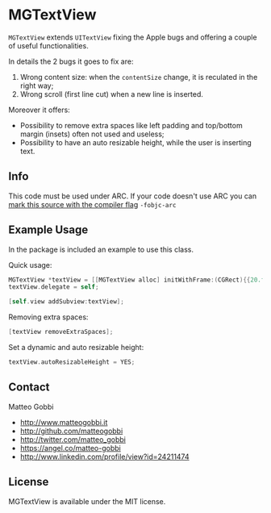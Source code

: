 MGTextView
=====================

`MGTextView` extends `UITextView` fixing the Apple bugs and offering a couple of useful functionalities.

In details the 2 bugs it goes to fix are:

1. Wrong content size: when the `contentSize` change, it is reculated in the right way;
2. Wrong scroll (first line cut) when a new line is inserted.

Moreover it offers:

- Possibility to remove extra spaces like left padding and top/bottom margin (insets) often not used and useless;
- Possibility to have an auto resizable height, while the user is inserting text.

## Info

This code must be used under ARC. 
If your code doesn't use ARC you can [mark this source with the compiler flag](http://www.codeography.com/2011/10/10/making-arc-and-non-arc-play-nice.html) `-fobjc-arc` 

## Example Usage

In the package is included an example to use this class.

Quick usage:

```objective-c
MGTextView *textView = [[MGTextView alloc] initWithFrame:(CGRect){{20.f, 100.f}, {150.f, 60.f}}];
textView.delegate = self;

[self.view addSubview:textView];
```

Removing extra spaces:

```objective-c
[textView removeExtraSpaces];
```

Set a dynamic and auto resizable height:

```objective-c
textView.autoResizableHeight = YES;
```

## Contact

Matteo Gobbi

- http://www.matteogobbi.it
- http://github.com/matteogobbi
- http://twitter.com/matteo_gobbi
- https://angel.co/matteo-gobbi
- http://www.linkedin.com/profile/view?id=24211474

## License

MGTextView is available under the MIT license.
